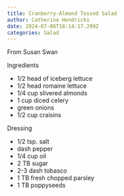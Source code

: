 ```yaml
---
title: Cranberry-Almond Tossed Salad
author: Catherine Hendricks
date: 2024-07-06T18:14:17.299Z
categories: Salad
---
```

F﻿rom Susan Swan

I﻿ngredients

* 1﻿/2 head of iceberg lettuce
* 1﻿/2 head romaine lettuce
* 1﻿/4 cup slivered almonds
* 1﻿ cup diced celery
* g﻿reen onions
* 1﻿/2 cup craisins

D﻿ressing

* 1﻿/2 tsp. salt
* d﻿ash pepper
* 1﻿/4 cup oil
* 2﻿ TB sugar
* 2﻿-3 dash tobasco
* 1﻿ TB fresh chopped parsley
* 1﻿ TB poppyseeds